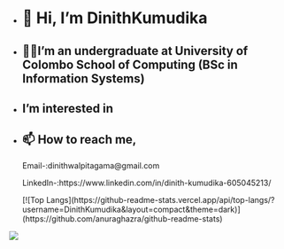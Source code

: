 - <h1>👋 Hi, I’m DinithKumudika</h1>
- <h2>🧑‍🎓I’m an undergraduate at University of Colombo School of Computing (BSc in Information Systems)</h2>
- <h2> I’m interested in</h2>
  <ul style-type="none">
    <liWeb Development</li>
    <liMobile Application Development</li>
    <liGame Development</li>
  </ul>
- <h2>📫 How to reach me,</h2>
    <p>Email-:dinithwalpitagama@gmail.com</p>
    <p>LinkedIn-:https://www.linkedin.com/in/dinith-kumudika-605045213/<p>
  [![Top Langs](https://github-readme-stats.vercel.app/api/top-langs/?username=DinithKumudika&layout=compact&theme=dark)](https://github.com/anuraghazra/github-readme-stats)
<img src="https://github-readme-stats.vercel.app/api?username=DinithKumudika&&show_icons=true&title_color=ffffff&icon_color=bb2acf&text_color=daf7dc&bg_color=151515">
<!---
DinithKumudika/DinithKumudika is a ✨ special ✨ repository because its `README.md` (this file) appears on your GitHub profile.
You can click the Preview link to take a look at your changes.
--->
